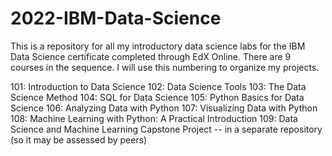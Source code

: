 # 2022-IBM-Data-Science
This is a repository for all my introductory data science labs for the IBM Data Science certificate completed through EdX Online.
There are 9 courses in the sequence. I will use this numbering to organize my projects. 

101: Introduction to Data Science
102: Data Science Tools
103: The Data Science Method
104: SQL for Data Science
105: Python Basics for Data Science
106: Analyzing Data with Python
107: Visualizing Data with Python
108: Machine Learning with Python: A Practical Introduction
109: Data Science and Machine Learning Capstone Project -- in a separate repository (so it may be assessed by peers)
